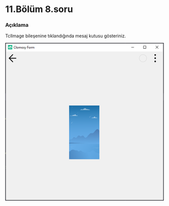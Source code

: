 # 11.Bölüm 8.soru

### Açıklama

TclImage bileşenine tıklandığında mesaj kutusu gösteriniz.

![Bolum 11-Soru 8](Bolum11_8.png)